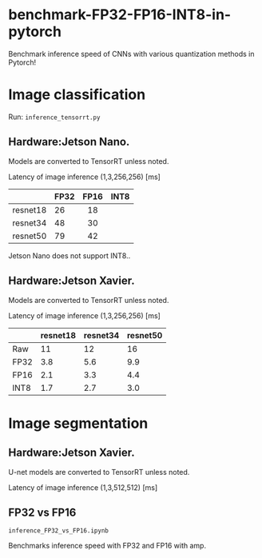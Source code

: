 # benchmark-FP32-FP16-INT8-in-pytorch
Benchmark inference speed of CNNs with various quantization methods in Pytorch!

# Image classification

Run:
`inference_tensorrt.py`

## Hardware:Jetson Nano.
Models are converted to TensorRT unless noted.

Latency of image inference (1,3,256,256) [ms]

|          | FP32 | FP16 | INT8 |
|:--------:|------|:----:|------|
| resnet18 | 26   |  18  |      |
| resnet34 | 48   |  30  |      |
| resnet50 | 79   | 42   |      |

Jetson Nano does not support INT8..

## Hardware:Jetson Xavier.

Models are converted to TensorRT unless noted.

Latency of image inference (1,3,256,256) [ms]

|      | resnet18 | resnet34 | resnet50 |
|------|----------|----------|----------|
| Raw  | 11       | 12       | 16       |
| FP32 | 3.8      | 5.6      | 9.9      |
| FP16 | 2.1      | 3.3      | 4.4      |
| INT8 | 1.7      | 2.7      | 3.0     |

# Image segmentation

## Hardware:Jetson Xavier.

U-net models are converted to TensorRT unless noted.

Latency of image inference (1,3,512,512) [ms]


## FP32 vs FP16
`inference_FP32_vs_FP16.ipynb`

Benchmarks inference speed with FP32 and FP16 with amp.

